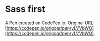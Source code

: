 # Sass first

A Pen created on CodePen.io. Original URL: [https://codepen.io/grigoar/pen/yLVVbWQ](https://codepen.io/grigoar/pen/yLVVbWQ).


